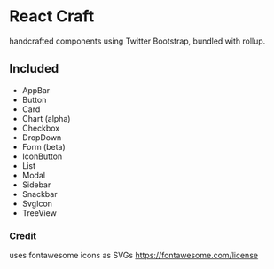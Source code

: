 # React Craft

handcrafted components using Twitter Bootstrap, bundled with rollup.


## Included

- AppBar
- Button
- Card
- Chart (alpha)
- Checkbox
- DropDown
- Form (beta)
- IconButton
- List
- Modal
- Sidebar
- Snackbar
- SvgIcon
- TreeView


### Credit 

uses fontawesome icons as SVGs
https://fontawesome.com/license
